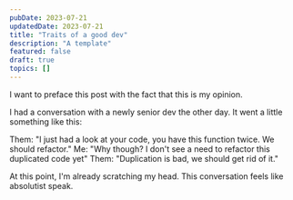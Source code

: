 ```yaml
---
pubDate: 2023-07-21
updatedDate: 2023-07-21
title: "Traits of a good dev"
description: "A template"
featured: false
draft: true
topics: []
---
```


I want to preface this post with the fact that this is my opinion.

I had a conversation with a newly senior dev the other day. It went a little something like this:

Them: "I just had a look at your code, you have this function twice. We should refactor."
Me: "Why though? I don't see a need to refactor this duplicated code yet"
Them: "Duplication is bad, we should get rid of it."

At this point, I'm already scratching my head. This conversation feels like absolutist speak. 